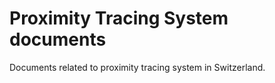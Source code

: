 # Proximity Tracing System documents
Documents related to proximity tracing system in Switzerland.


